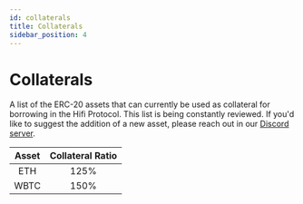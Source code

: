 ```yaml
---
id: collaterals
title: Collaterals
sidebar_position: 4
---
```


# Collaterals

A list of the ERC-20 assets that can currently be used as collateral for borrowing in the Hifi Protocol. This list is being constantly
reviewed. If you'd like to suggest the addition of a new asset, please reach out in our [Discord server](https://github.com/hifi-finance).

| Asset | Collateral Ratio |
| :---: | :--------------: |
|  ETH  |       125%       |
| WBTC  |       150%       |
